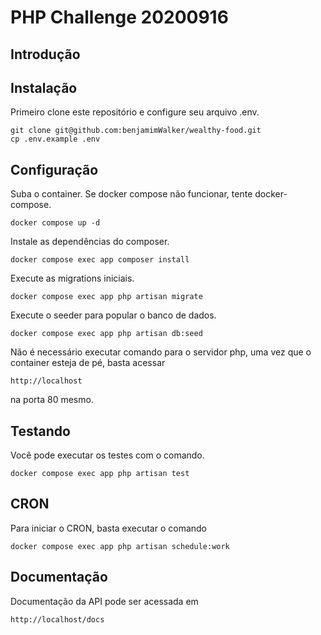 # PHP Challenge 20200916

## Introdução

## Instalação

Primeiro clone este repositório e configure seu arquivo .env.

```
git clone git@github.com:benjamimWalker/wealthy-food.git
cp .env.example .env
```
## Configuração
Suba o container. Se docker compose não funcionar, tente docker-compose.

```
docker compose up -d
```

Instale as dependências do composer.
```
docker compose exec app composer install
```

Execute as migrations iniciais.

```
docker compose exec app php artisan migrate
```

Execute o seeder para popular o banco de dados.

```
docker compose exec app php artisan db:seed
```

Não é necessário executar comando para o servidor php, uma vez que o container esteja de pé, basta acessar
```
http://localhost
```
na porta 80 mesmo.

## Testando

Você pode executar os testes com o comando.
```
docker compose exec app php artisan test
```

## CRON

Para iniciar o CRON, basta executar o comando
```
docker compose exec app php artisan schedule:work
```

## Documentação

Documentação da API pode ser acessada em
```
http://localhost/docs
```
